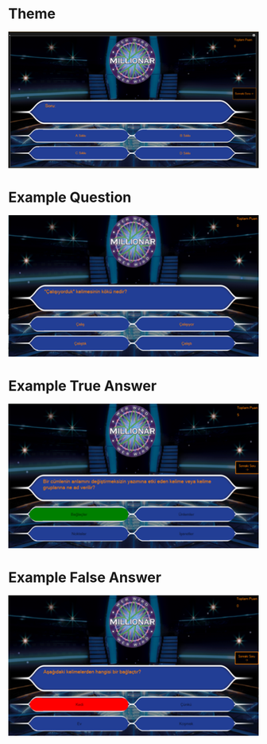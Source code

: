 # Theme
![1](https://github.com/mehwetpolat/Quizs/blob/main/Photos/tema.png)

# Example Question
![1](https://github.com/mehwetpolat/Quizs/blob/main/Photos/examplequestion.png)

# Example True Answer
![1](https://github.com/mehwetpolat/Quizs/blob/main/Photos/exampletrueanswer.png)

# Example False Answer
![1](https://github.com/mehwetpolat/Quizs/blob/main/Photos/examplefalseanswer.png)
